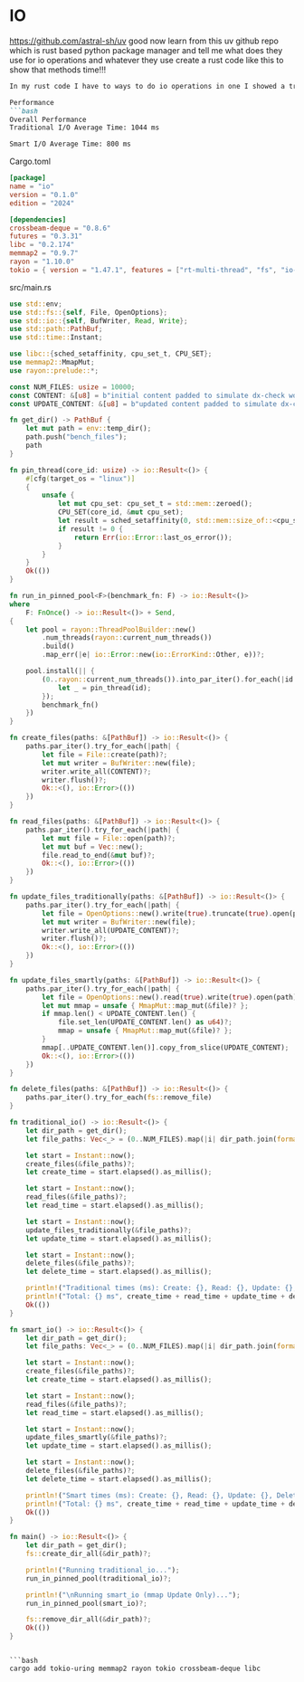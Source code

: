 # IO

https://github.com/astral-sh/uv good now learn from this uv github repo which is rust based python package manager and tell me what does they use for io operations and whatever they use create a rust code like this to show that methods time!!!


```md
In my rust code I have to ways to do io operations in one I showed a traditional io operation in rust vs my smart io and its 24% faster than the traditional one is it possible to make my smart io even faster list all of the suggestions about how much min faster it can get if I implement that with real data?

Performance
```bash
Overall Performance
Traditional I/O Average Time: 1044 ms

Smart I/O Average Time: 800 ms
```

Cargo.toml
```toml
[package]
name = "io"
version = "0.1.0"
edition = "2024"

[dependencies]
crossbeam-deque = "0.8.6"
futures = "0.3.31"
libc = "0.2.174"
memmap2 = "0.9.7"
rayon = "1.10.0"
tokio = { version = "1.47.1", features = ["rt-multi-thread", "fs", "io-util"] }
```

src/main.rs
```rust
use std::env;
use std::fs::{self, File, OpenOptions};
use std::io::{self, BufWriter, Read, Write};
use std::path::PathBuf;
use std::time::Instant;

use libc::{sched_setaffinity, cpu_set_t, CPU_SET};
use memmap2::MmapMut;
use rayon::prelude::*;

const NUM_FILES: usize = 10000;
const CONTENT: &[u8] = b"initial content padded to simulate dx-check workload....................100 bytes..";
const UPDATE_CONTENT: &[u8] = b"updated content padded to simulate dx-check workload....................100 bytes..";

fn get_dir() -> PathBuf {
    let mut path = env::temp_dir();
    path.push("bench_files");
    path
}

fn pin_thread(core_id: usize) -> io::Result<()> {
    #[cfg(target_os = "linux")]
    {
        unsafe {
            let mut cpu_set: cpu_set_t = std::mem::zeroed();
            CPU_SET(core_id, &mut cpu_set);
            let result = sched_setaffinity(0, std::mem::size_of::<cpu_set_t>(), &cpu_set);
            if result != 0 {
                return Err(io::Error::last_os_error());
            }
        }
    }
    Ok(())
}

fn run_in_pinned_pool<F>(benchmark_fn: F) -> io::Result<()>
where
    F: FnOnce() -> io::Result<()> + Send,
{
    let pool = rayon::ThreadPoolBuilder::new()
        .num_threads(rayon::current_num_threads())
        .build()
        .map_err(|e| io::Error::new(io::ErrorKind::Other, e))?;

    pool.install(|| {
        (0..rayon::current_num_threads()).into_par_iter().for_each(|id| {
            let _ = pin_thread(id);
        });
        benchmark_fn()
    })
}

fn create_files(paths: &[PathBuf]) -> io::Result<()> {
    paths.par_iter().try_for_each(|path| {
        let file = File::create(path)?;
        let mut writer = BufWriter::new(file);
        writer.write_all(CONTENT)?;
        writer.flush()?;
        Ok::<(), io::Error>(())
    })
}

fn read_files(paths: &[PathBuf]) -> io::Result<()> {
    paths.par_iter().try_for_each(|path| {
        let mut file = File::open(path)?;
        let mut buf = Vec::new();
        file.read_to_end(&mut buf)?;
        Ok::<(), io::Error>(())
    })
}

fn update_files_traditionally(paths: &[PathBuf]) -> io::Result<()> {
    paths.par_iter().try_for_each(|path| {
        let file = OpenOptions::new().write(true).truncate(true).open(path)?;
        let mut writer = BufWriter::new(file);
        writer.write_all(UPDATE_CONTENT)?;
        writer.flush()?;
        Ok::<(), io::Error>(())
    })
}

fn update_files_smartly(paths: &[PathBuf]) -> io::Result<()> {
    paths.par_iter().try_for_each(|path| {
        let file = OpenOptions::new().read(true).write(true).open(path)?;
        let mut mmap = unsafe { MmapMut::map_mut(&file)? };
        if mmap.len() < UPDATE_CONTENT.len() {
            file.set_len(UPDATE_CONTENT.len() as u64)?;
            mmap = unsafe { MmapMut::map_mut(&file)? };
        }
        mmap[..UPDATE_CONTENT.len()].copy_from_slice(UPDATE_CONTENT);
        Ok::<(), io::Error>(())
    })
}

fn delete_files(paths: &[PathBuf]) -> io::Result<()> {
    paths.par_iter().try_for_each(fs::remove_file)
}

fn traditional_io() -> io::Result<()> {
    let dir_path = get_dir();
    let file_paths: Vec<_> = (0..NUM_FILES).map(|i| dir_path.join(format!("file_{}.txt", i))).collect();

    let start = Instant::now();
    create_files(&file_paths)?;
    let create_time = start.elapsed().as_millis();

    let start = Instant::now();
    read_files(&file_paths)?;
    let read_time = start.elapsed().as_millis();

    let start = Instant::now();
    update_files_traditionally(&file_paths)?;
    let update_time = start.elapsed().as_millis();

    let start = Instant::now();
    delete_files(&file_paths)?;
    let delete_time = start.elapsed().as_millis();

    println!("Traditional times (ms): Create: {}, Read: {}, Update: {}, Delete: {}", create_time, read_time, update_time, delete_time);
    println!("Total: {} ms", create_time + read_time + update_time + delete_time);
    Ok(())
}

fn smart_io() -> io::Result<()> {
    let dir_path = get_dir();
    let file_paths: Vec<_> = (0..NUM_FILES).map(|i| dir_path.join(format!("file_{}.txt", i))).collect();

    let start = Instant::now();
    create_files(&file_paths)?;
    let create_time = start.elapsed().as_millis();

    let start = Instant::now();
    read_files(&file_paths)?;
    let read_time = start.elapsed().as_millis();

    let start = Instant::now();
    update_files_smartly(&file_paths)?;
    let update_time = start.elapsed().as_millis();

    let start = Instant::now();
    delete_files(&file_paths)?;
    let delete_time = start.elapsed().as_millis();

    println!("Smart times (ms): Create: {}, Read: {}, Update: {}, Delete: {}", create_time, read_time, update_time, delete_time);
    println!("Total: {} ms", create_time + read_time + update_time + delete_time);
    Ok(())
}

fn main() -> io::Result<()> {
    let dir_path = get_dir();
    fs::create_dir_all(&dir_path)?;

    println!("Running traditional_io...");
    run_in_pinned_pool(traditional_io)?;

    println!("\nRunning smart_io (mmap Update Only)...");
    run_in_pinned_pool(smart_io)?;

    fs::remove_dir_all(&dir_path)?;
    Ok(())
}
```
```

```bash
cargo add tokio-uring memmap2 rayon tokio crossbeam-deque libc
```